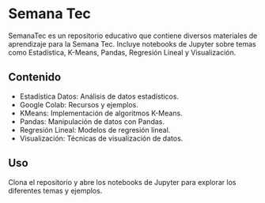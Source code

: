 # Semana Tec
SemanaTec es un repositorio educativo que contiene diversos materiales de aprendizaje para la Semana Tec. Incluye notebooks de Jupyter sobre temas como Estadística, K-Means, Pandas, Regresión Lineal y Visualización.

## Contenido
- Estadística Datos: Análisis de datos estadísticos.
- Google Colab: Recursos y ejemplos.
- KMeans: Implementación de algoritmos K-Means.
- Pandas: Manipulación de datos con Pandas.
- Regresión Lineal: Modelos de regresión lineal.
- Visualización: Técnicas de visualización de datos.

## Uso
Clona el repositorio y abre los notebooks de Jupyter para explorar los diferentes temas y ejemplos. 
